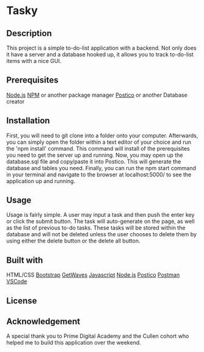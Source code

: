 # Tasky

## Description

This project is a simple to-do-list application with a backend. Not only does it have a server and a database hooked up, it allows you to track to-do-list items with a nice GUI.

## Prerequisites

[Node.js](https://nodejs.org/en/)
[NPM](https://www.npmjs.com/) or another package manager
[Postico](https://eggerapps.at/postico/) or another Database creator

## Installation

First, you will need to git clone into a folder onto your computer. Afterwards, you can simply open the folder within a text editor of your choice and run the 'npm install' command. This command will install of the prerequisites you need to get the server up and running. Now, you may open up the database.sql file and copy/paste it into Postico. This will generate the database and tables you need. Finally, you can run the npm start command in your terminal and navigate to the browser at localhost:5000/ to see the application up and running.

## Usage

Usage is fairly simple. A user may input a task and then push the enter key or click the submit button. The task will auto-generate on the page, as well as the list of previous to-do tasks. These tasks will be stored within the database and will not be deleted unless the user chooses to delete them by using either the delete button or the delete all button.

## Built with

HTML/CSS
[Bootstrap](https://getbootstrap.com/)
[GetWaves](https://getwaves.io/)
[Javascript](https://www.javascript.com/)
[Node.js](https://nodejs.org/en/)
[Postico](https://eggerapps.at/postico/)
[Postman](https://www.postman.com/)
[VSCode](https://code.visualstudio.com/)

## License

## Acknowledgement

A special thank you to Prime Digital Academy and the Cullen cohort who helped me to build this application over the weekend.
